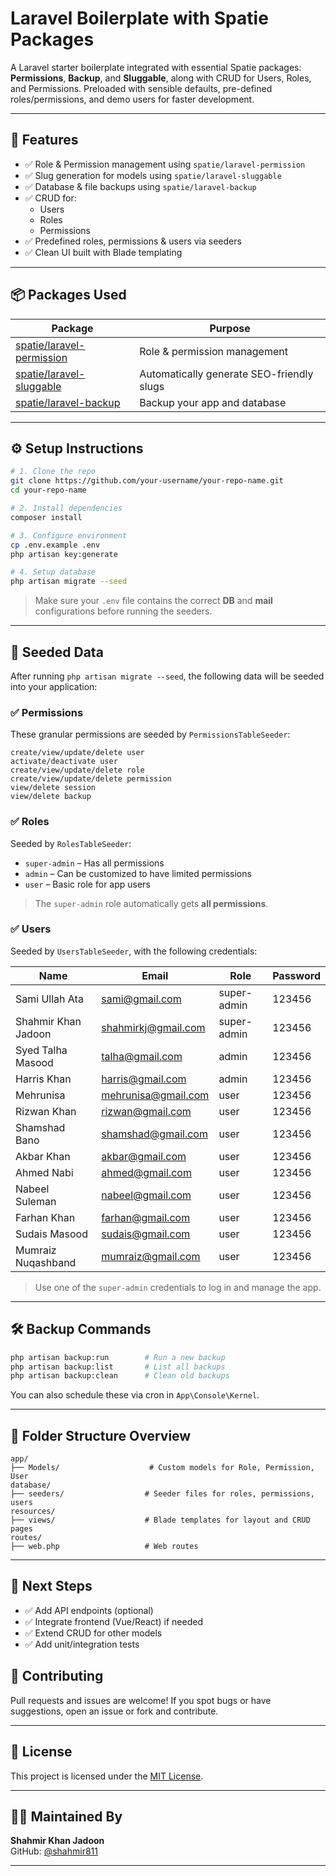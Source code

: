 # Laravel Boilerplate with Spatie Packages

A Laravel starter boilerplate integrated with essential Spatie packages: **Permissions**, **Backup**, and **Sluggable**, along with CRUD for Users, Roles, and Permissions. Preloaded with sensible defaults, pre-defined roles/permissions, and demo users for faster development.

---

## 🚀 Features

-   ✅ Role & Permission management using `spatie/laravel-permission`
-   ✅ Slug generation for models using `spatie/laravel-sluggable`
-   ✅ Database & file backups using `spatie/laravel-backup`
-   ✅ CRUD for:
    -   Users
    -   Roles
    -   Permissions
-   ✅ Predefined roles, permissions & users via seeders
-   ✅ Clean UI built with Blade templating

---

## 📦 Packages Used

| Package                                                                   | Purpose                                   |
| ------------------------------------------------------------------------- | ----------------------------------------- |
| [spatie/laravel-permission](https://github.com/spatie/laravel-permission) | Role & permission management              |
| [spatie/laravel-sluggable](https://github.com/spatie/laravel-sluggable)   | Automatically generate SEO-friendly slugs |
| [spatie/laravel-backup](https://github.com/spatie/laravel-backup)         | Backup your app and database              |

---

## ⚙️ Setup Instructions

```bash
# 1. Clone the repo
git clone https://github.com/your-username/your-repo-name.git
cd your-repo-name

# 2. Install dependencies
composer install

# 3. Configure environment
cp .env.example .env
php artisan key:generate

# 4. Setup database
php artisan migrate --seed
```

> Make sure your `.env` file contains the correct **DB** and **mail** configurations before running the seeders.

---

## 🌱 Seeded Data

After running `php artisan migrate --seed`, the following data will be seeded into your application:

### ✅ Permissions

These granular permissions are seeded by `PermissionsTableSeeder`:

```
create/view/update/delete user
activate/deactivate user
create/view/update/delete role
create/view/update/delete permission
view/delete session
view/delete backup
```

### ✅ Roles

Seeded by `RolesTableSeeder`:

-   `super-admin` – Has all permissions
-   `admin` – Can be customized to have limited permissions
-   `user` – Basic role for app users

> The `super-admin` role automatically gets **all permissions**.

### ✅ Users

Seeded by `UsersTableSeeder`, with the following credentials:

| Name                | Email                                             | Role        | Password |
| ------------------- | ------------------------------------------------- | ----------- | -------- |
| Sami Ullah Ata      | [sami@gmail.com](mailto:sami@gmail.com)           | super-admin | 123456   |
| Shahmir Khan Jadoon | [shahmirkj@gmail.com](mailto:shahmirkj@gmail.com) | super-admin | 123456   |
| Syed Talha Masood   | [talha@gmail.com](mailto:talha@gmail.com)         | admin       | 123456   |
| Harris Khan         | [harris@gmail.com](mailto:harris@gmail.com)       | admin       | 123456   |
| Mehrunisa           | [mehrunisa@gmail.com](mailto:mehrunisa@gmail.com) | user        | 123456   |
| Rizwan Khan         | [rizwan@gmail.com](mailto:rizwan@gmail.com)       | user        | 123456   |
| Shamshad Bano       | [shamshad@gmail.com](mailto:shamshad@gmail.com)   | user        | 123456   |
| Akbar Khan          | [akbar@gmail.com](mailto:akbar@gmail.com)         | user        | 123456   |
| Ahmed Nabi          | [ahmed@gmail.com](mailto:ahmed@gmail.com)         | user        | 123456   |
| Nabeel Suleman      | [nabeel@gmail.com](mailto:nabeel@gmail.com)       | user        | 123456   |
| Farhan Khan         | [farhan@gmail.com](mailto:farhan@gmail.com)       | user        | 123456   |
| Sudais Masood       | [sudais@gmail.com](mailto:sudais@gmail.com)       | user        | 123456   |
| Mumraiz Nuqashband  | [mumraiz@gmail.com](mailto:mumraiz@gmail.com)     | user        | 123456   |

> Use one of the `super-admin` credentials to log in and manage the app.

---

## 🛠 Backup Commands

```bash
php artisan backup:run        # Run a new backup
php artisan backup:list       # List all backups
php artisan backup:clean      # Clean old backups
```

You can also schedule these via cron in `App\Console\Kernel`.

---

## 📁 Folder Structure Overview

```
app/
├── Models/                    # Custom models for Role, Permission, User
database/
├── seeders/                  # Seeder files for roles, permissions, users
resources/
├── views/                    # Blade templates for layout and CRUD pages
routes/
├── web.php                   # Web routes
```

---

## 📌 Next Steps

-   ✅ Add API endpoints (optional)
-   ✅ Integrate frontend (Vue/React) if needed
-   ✅ Extend CRUD for other models
-   ✅ Add unit/integration tests

## 🤝 Contributing

Pull requests and issues are welcome! If you spot bugs or have suggestions, open an issue or fork and contribute.

---

## 📄 License

This project is licensed under the [MIT License](https://chatgpt.com/c/LICENSE).

---

## 👨‍💻 Maintained By

**Shahmir Khan Jadoon**  
GitHub: [@shahmir811](https://github.com/shahmir811)

---
